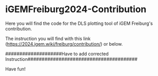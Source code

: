 # iGEMFreiburg2024-Contribution

Here you will find the code for the DLS plotting tool of iGEM Freiburg's contribution. 

The instruction you will find with this link (https://2024.igem.wiki/freiburg/contribution/) or below. 

####################Have to add corrected Instruction#######################################


Have fun!
